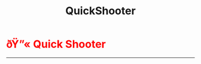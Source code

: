 ﻿---
lang: en-US
title: QuickShooter
prev: Ninja
next: Saboteur
---
# <font color="red">ðŸ”« <b>Quick Shooter</b></font> <Badge text="Killing" type="tip" vertical="middle"/>
---



